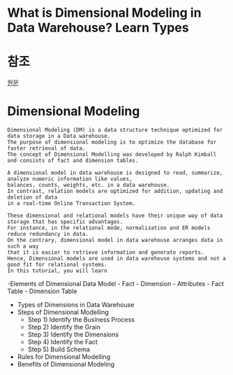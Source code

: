 # What is Dimensional Modeling in Data Warehouse? Learn Types
# 참조
[원문](https://www.guru99.com/dimensional-model-data-warehouse.html)

# Dimensional Modeling
```
Dimensional Modeling (DM) is a data structure technique optimized for data storage in a Data warehouse.
The purpose of dimensional modeling is to optimize the database for faster retrieval of data.
The concept of Dimensional Modelling was developed by Ralph Kimball and consists of fact and dimension tables.

```

```
A dimensional model in data warehouse is designed to read, summarize, analyze numeric information like values,
balances, counts, weights, etc. in a data warehouse.
In contrast, relation models are optimized for addition, updating and deletion of data
in a real-time Online Transaction System.

These dimensional and relational models have their unique way of data storage that has specific advantages.
For instance, in the relational mode, normalization and ER models reduce redundancy in data.
On the contrary, dimensional model in data warehouse arranges data in such a way
that it is easier to retrieve information and generate reports.
Hence, Dimensional models are used in data warehouse systems and not a good fit for relational systems.
In this tutorial, you will learn

```

-Elements of Dimensional Data Model
    - Fact
    - Dimension
    - Attributes
    - Fact Table
    - Dimension Table
- Types of Dimensions in Data Warehouse
- Steps of Dimensional Modelling
    - Step 1) Identify the Business Process
    - Step 2) Identify the Grain
    - Step 3) Identify the Dimensions
    - Step 4) Identify the Fact
    - Step 5) Build Schema
- Rules for Dimensional Modelling
- Benefits of Dimensional Modeling

